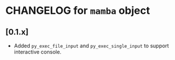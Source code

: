 # CHANGELOG for `mamba` object

## [0.1.x]

- Added `py_exec_file_input` and `py_exec_single_input` to support interactive console.
